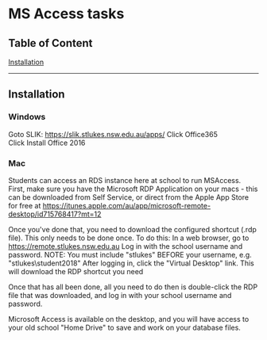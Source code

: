 # MS Access tasks

## Table of Content

[Installation](#installation)     


___

## Installation

### Windows

Goto SLIK: https://slik.stlukes.nsw.edu.au/apps/ 
Click Office365  
Click Install Office 2016  


### Mac

Students can access an RDS instance here at school to run 
MSAccess. First, make sure you have the 
Microsoft RDP Application on your macs - 
this can be downloaded from Self Service, or direct from the 
Apple App Store for free at https://itunes.apple.com/au/app/microsoft-remote-desktop/id715768417?mt=12

Once you've done that, you need to download the configured shortcut
(.rdp file). This only needs to be done once. To do this:
In a web browser, go to https://remote.stlukes.nsw.edu.au
Log in with the school username and password. NOTE: You must include "stlukes\" BEFORE your username, e.g. "stlukes\student2018"
After logging in, click the "Virtual Desktop" link. This will download the RDP shortcut you need


Once that has all been done, all you need to do then is double-click the RDP file that was downloaded, and log in with your school username and password.

Microsoft Access is available on the desktop, and you will 
have access to your old school "Home Drive" to save and work 
on your database files.
